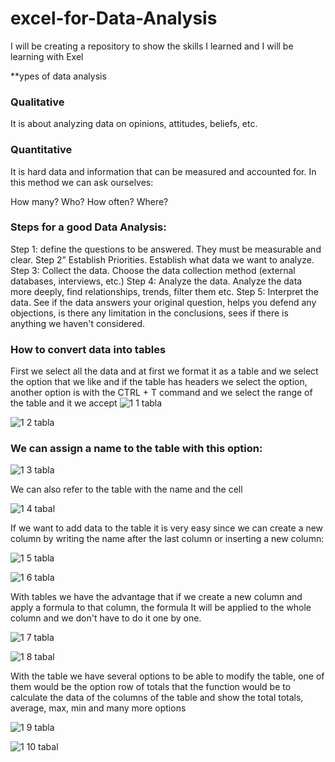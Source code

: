 # excel-for-Data-Analysis
I will be creating a repository to show the skills I learned and I will be learning with Exel 




**ypes of data analysis

### Qualitative

It is about analyzing data on opinions, attitudes, beliefs, etc.

### Quantitative

It is hard data and information that can be measured and accounted for. In this method we can ask ourselves:

How many?
Who?
How often?
Where?


### Steps for a good Data Analysis:

Step 1: define the questions to be answered. They must be measurable and clear.
Step 2” Establish Priorities. Establish what data we want to analyze.
Step 3: Collect the data. Choose the data collection method (external databases, interviews, etc.)
Step 4: Analyze the data. Analyze the data more deeply, find relationships, trends, filter them etc.
Step 5: Interpret the data. See if the data answers your original question, helps you defend any objections, is there any limitation in the conclusions, sees if there is anything we haven't considered.




### How to convert data into tables

First we select all the data and at first we format it as a table and we select the option that we like and if the table has headers we select the option, another option is with the CTRL + T command and we select the range of the table and it we accept
![1 1 tabla](https://github.com/Jose-Ch1/excel-for-Data-Analysis/assets/123495174/722550b7-b12b-4967-8be5-727032848a2b)

![1 2 tabla](https://github.com/Jose-Ch1/excel-for-Data-Analysis/assets/123495174/1d82d606-e2da-4b45-bed8-93c8e809efd1)





### We can assign a name to the table with this option:

![1 3 tabla](https://github.com/Jose-Ch1/excel-for-Data-Analysis/assets/123495174/f2bb0911-49e2-44e4-8b29-0aa0a5b69706)

We can also refer to the table with the name and the cell




![1 4 tabal](https://github.com/Jose-Ch1/excel-for-Data-Analysis/assets/123495174/1400d594-17ff-4913-9e1f-c2dc6ecbd33e)



If we want to add data to the table it is very easy since we can create a new column by writing the name after the last column or inserting a new column:


![1 5 tabla](https://github.com/Jose-Ch1/excel-for-Data-Analysis/assets/123495174/cdaca047-2df0-4517-a7aa-10724e1240a0)




![1 6 tabla](https://github.com/Jose-Ch1/excel-for-Data-Analysis/assets/123495174/c2e3c3b0-73af-441c-a144-569fd7a4644f)




With tables we have the advantage that if we create a new column and apply a formula to that column, the formula
It will be applied to the whole column and we don't have to do it one by one.        



![1 7 tabla](https://github.com/Jose-Ch1/excel-for-Data-Analysis/assets/123495174/5f0c2659-cbe5-43d3-afd9-a01f42a47407)

![1 8 tabal](https://github.com/Jose-Ch1/excel-for-Data-Analysis/assets/123495174/961d9d58-1bb7-4def-9619-1aa66388f240)


With the table we have several options to be able to modify the table, one of them would be the option row of totals that the function would be to calculate the data of the columns of the table and show the total totals, average, max, min and many more options



![1 9 tabla](https://github.com/Jose-Ch1/excel-for-Data-Analysis/assets/123495174/88a671de-94bf-44d9-8e68-f47f8a10b20f)

![1 10 tabal](https://github.com/Jose-Ch1/excel-for-Data-Analysis/assets/123495174/7f76634f-3c60-4e95-bf0d-fbbf6cc766d5)

